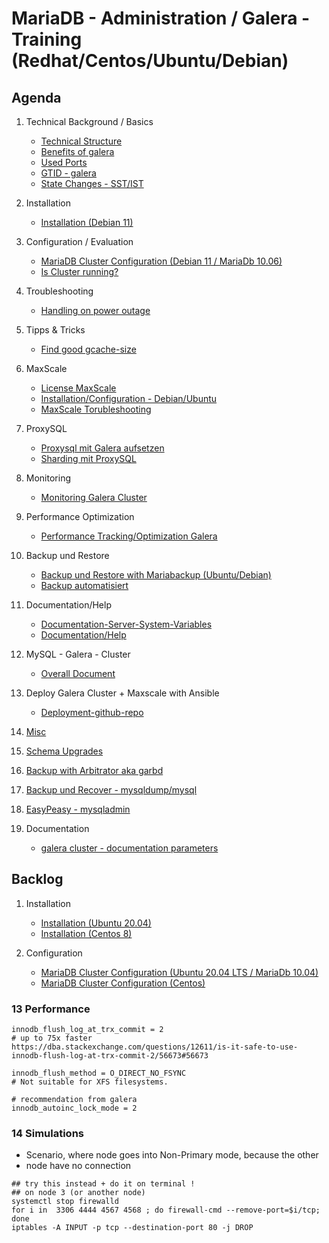 # MariaDB - Administration / Galera - Training (Redhat/Centos/Ubuntu/Debian)

## Agenda 

  1. Technical Background / Basics  
     * [Technical Structure](technical-structure.md)
     * [Benefits of galera](benefits-galera.md) 
     * [Used Ports](arch.md)
     * [GTID - galera](galera-gtid.md)
     * [State Changes - SST/IST](sst-ist.md)
 
  1. Installation
     * [Installation (Debian 11)](installation-debian-11.md)
  
  1. Configuration / Evaluation 
     * [MariaDB Cluster Configuration (Debian 11 / MariaDb 10.06)](cluster-configuration-debian-11.md)
     * [Is Cluster running?](is-cluster-running.md)
   
  1. Troubleshooting  
     * [Handling on power outage](galera-poweroutage.md) 
  
  1. Tipps & Tricks 
     * [Find good gcache-size](determine-gcache.md) 
  
  1. MaxScale 
     * [License MaxScale](maxscale-license.md)
     * [Installation/Configuration - Debian/Ubuntu](maxscale-installation-configuration-debian-ubuntu.md) 
     * [MaxScale Torubleshooting](maxscale-troubleshooting.md)
  
  1. ProxySQL 
     * [Proxysql mit Galera aufsetzen](proxysql.md)
     * [Sharding mit ProxySQL](proxysql-sharding.md)
  
  1. Monitoring 
     * [Monitoring Galera Cluster](monitoring.md) 

  1. Performance Optimization 
     * [Performance Tracking/Optimization Galera](performance-galera.md) 

  1. Backup und Restore
     * [Backup und Restore with Mariabackup (Ubuntu/Debian)](backup-mariabackup-ubuntu-debian.md)
     * [Backup automatisiert](backup-automatisiert.md) 

   1. Documentation/Help
      * [Documentation-Server-System-Variables](#12-Documentation) 
      * [Documentation/Help](documentation-help.md)

  1. MySQL - Galera - Cluster
     * [Overall Document](Galera.md#10-mysql-galera-cluster)
  
  1. Deploy Galera Cluster + Maxscale with Ansible 
     * [Deployment-github-repo](https://github.com/jmetzger/ansible-galera-cluster-maxscale/blob/master/README.md)
  
  1. [Misc](#11-misc) 
 
  1. [Schema Upgrades](schema-upgrades.md)
  
  1. [Backup with Arbitrator aka garbd](garbd-backup.md)
  
  1. [Backup und Recover - mysqldump/mysql ](mysqldump-mysql.md) 
   
  1. [EasyPeasy - mysqladmin](mysqladmin.md) 
  
  1. Documentation 
     * [galera cluster - documentation parameters](https://galeracluster.com/library/documentation/galera-parameters.html)

## Backlog  

  1. Installation 
     * [Installation (Ubuntu 20.04)](installation-ubuntu-20-04.md)
     * [Installation (Centos 8)](installation-centos-8.md)

  1. Configuration
     * [MariaDB Cluster Configuration (Ubuntu 20.04 LTS / MariaDb 10.04)](cluster-configuration-ubuntu-20-04.md)
     * [MariaDB Cluster Configuration (Centos)](cluster-configuration-centos.md) 
 
  
   
### 13 Performance 

```
innodb_flush_log_at_trx_commit = 2
# up to 75x faster 
https://dba.stackexchange.com/questions/12611/is-it-safe-to-use-innodb-flush-log-at-trx-commit-2/56673#56673

innodb_flush_method = O_DIRECT_NO_FSYNC
# Not suitable for XFS filesystems.

# recommendation from galera 
innodb_autoinc_lock_mode = 2 

```

### 14 Simulations 

  * Scenario, where node goes into Non-Primary mode, because the other
  * node have no connection 
  
```
## try this instead + do it on terminal !
## on node 3 (or another node) 
systemctl stop firewalld 
for i in  3306 4444 4567 4568 ; do firewall-cmd --remove-port=$i/tcp; done
iptables -A INPUT -p tcp --destination-port 80 -j DROP
```





